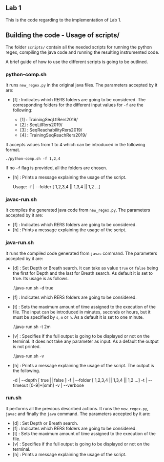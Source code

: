 ## Lab 1

This is the code regarding to the implementation of Lab 1.

## Building the code - Usage of scripts/

The folder `scripts/` contain all the needed scripts for running the python regex, compiling 
the java code and running the resulting instrumented code.

A brief guide of how to use the different scripts is going to be outlined.

### python-comp.sh

It runs `new_regex.py` in the original java files. The parameters accepted by it are:
  
- [f] : Indicates which RERS folders are going to be considered. The corresponding folders for the different input 
values for `-f` are the following:

    - [1] : TrainingSeqLtlRers2019/
    - [2] : SeqLtlRers2019/
    - [3] : SeqReachabilityRers2019/
    - [4] : TrainingSeqReachRers2019/

It accepts values from 1 to 4 which can be introduced in the following format.
```
./python-comp.sh -f 1,2,4
``` 

If no `-f` flag is provided, all the folders are chosen.




- [h] : Prints a message explaining the usage of the script.

    
    Usage:
    -f | --folder [ 1,2,3,4 || 1,3,4 || 1,2 ...] 

### javac-run.sh

It compiles the generated java code from `new_regex.py`. The parameters accepted by it are:
- [f] : Indicates which RERS folders are going to be considered.
- [h] : Prints a message explaining the usage of the script.


 ### java-run.sh

It runs the compiled code generated from `javac` command. The parameters accepted by it are:
- [d] : Set Depth or Breath search. It can take as value `true` or `false` being the first for Depth and the 
last for Breath search. As default it is set to true. Its usage is as follows.


    .\java-run.sh -d true

- [f] : Indicates which RERS folders are going to be considered.

- [t] : Sets the maximum amount of time assigned to the execution of the file. The input can be introduced in minutes, seconds 
or hours, but it must be specified by `s`, `m` or `h`. As a default it is set to one minute.


    .\java-run.sh -t 2m
    
- [v] : Specifies if the full output is going to be displayed or not on the terminal. It does not take any parameter as input.
As a default the output is not printed.


    .\java-run.sh -v


- [h] : Prints a message explaining the usage of the script. The output is the following.


    -d | --depth [ true || false ]
    -f | --folder [ 1,2,3,4 || 1,3,4 || 1,2 ...]
    -t | --timeout [0-9]+[smh]
    -v | --verbose
    
 ### run.sh
 
 It performs all the previous described actions. It runs the `new_regex.py`, `javac` and finally the `java` command. The parameters accepted by it are:
 - [d] : Set Depth or Breath search.
 - [f] : Indicates which RERS folders are going to be considered.
 - [t] : Sets the maximum amount of time assigned to the execution of the file.
 - [v] : Specifies if the full output is going to be displayed or not on the terminal.
 - [h] : Prints a message explaining the usage of the script.
